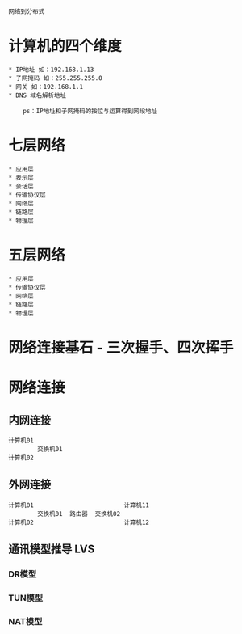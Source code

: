 ```
网络到分布式
```
# 计算机的四个维度
    * IP地址 如：192.168.1.13
    * 子网掩码 如：255.255.255.0
    * 网关 如：192.168.1.1
    * DNS 域名解析地址
```
    ps：IP地址和子网掩码的按位与运算得到网段地址
```

# 七层网络
    * 应用层
    * 表示层
    * 会话层
    * 传输协议层
    * 网络层
    * 链路层
    * 物理层
# 五层网络
    * 应用层
    * 传输协议层
    * 网络层
    * 链路层
    * 物理层
# 网络连接基石 - 三次握手、四次挥手


# 网络连接
 ## 内网连接
```
计算机01  
        交换机01
计算机02
```

 ## 外网连接
```
计算机01                         计算机11
        交换机01  路由器  交换机02
计算机02                         计算机12
```

 ## 通讯模型推导 LVS
 ### DR模型
 ### TUN模型
 ### NAT模型